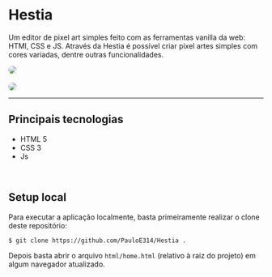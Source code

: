 # **Hestia**

Um editor de pixel art simples feito com as ferramentas vanilla da web: HTMl, CSS e JS. Através da Hestia é possível criar pixel artes simples com cores variadas, dentre outras funcionalidades.

<img src="https://i.ibb.co/W2dcfWc/imagem-2021-06-21-122453.png" style="border-radius: 15px;">
<br>
<br>
<img src="https://i.ibb.co/wLR6S0L/imagem-2021-06-21-122624.png" style="border-radius: 15px;">

<br>
<hr>

## **Principais tecnologias**

- HTML 5
- CSS 3
- Js

<br>

## **Setup local**

Para executar a aplicação localmente, basta primeiramente realizar o clone deste repositório:

```bash
$ git clone https://github.com/PauloE314/Hestia .
```

Depois basta abrir o arquivo `html/home.html` (relativo à raiz do projeto) em algum navegador atualizado.
